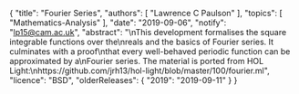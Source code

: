 {
    "title": "Fourier Series",
    "authors": [
        "Lawrence C Paulson"
    ],
    "topics": [
        "Mathematics-Analysis"
    ],
    "date": "2019-09-06",
    "notify": "lp15@cam.ac.uk",
    "abstract": "\nThis development formalises the square integrable functions over the\nreals and the basics of Fourier series. It culminates with a proof\nthat every well-behaved periodic function can be approximated by a\nFourier series. The material is ported from HOL Light:\nhttps://github.com/jrh13/hol-light/blob/master/100/fourier.ml",
    "licence": "BSD",
    "olderReleases": {
        "2019": "2019-09-11"
    }
}